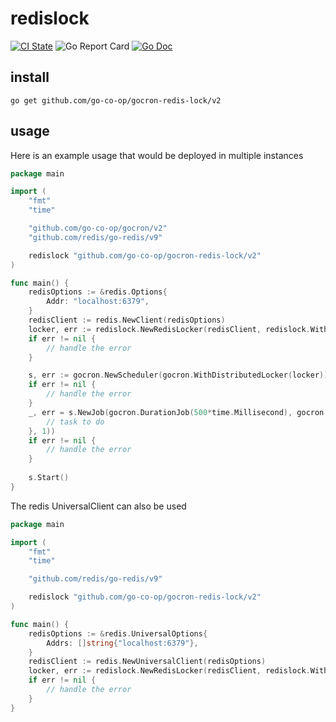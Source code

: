 # redislock

[![CI State](https://github.com/go-co-op/gocron-redis-lock/actions/workflows/go_test.yml/badge.svg?branch=main&event=push)](https://github.com/go-co-op/gocron-redis-lock/actions)
![Go Report Card](https://goreportcard.com/badge/github.com/go-co-op/gocron-redis-lock) [![Go Doc](https://godoc.org/github.com/go-co-op/gocron-redis-lock?status.svg)](https://pkg.go.dev/github.com/go-co-op/gocron-redis-lock)

## install

```
go get github.com/go-co-op/gocron-redis-lock/v2
```

## usage

Here is an example usage that would be deployed in multiple instances

```go
package main

import (
	"fmt"
	"time"

	"github.com/go-co-op/gocron/v2"
	"github.com/redis/go-redis/v9"

	redislock "github.com/go-co-op/gocron-redis-lock/v2"
)

func main() {
	redisOptions := &redis.Options{
		Addr: "localhost:6379",
	}
	redisClient := redis.NewClient(redisOptions)
	locker, err := redislock.NewRedisLocker(redisClient, redislock.WithTries(1))
	if err != nil {
		// handle the error
	}

	s, err := gocron.NewScheduler(gocron.WithDistributedLocker(locker))
	if err != nil {
		// handle the error
	}
	_, err = s.NewJob(gocron.DurationJob(500*time.Millisecond), gocron.NewTask(func() {
		// task to do
	}, 1))
	if err != nil {
		// handle the error
	}
	
	s.Start()
}
```

The redis UniversalClient can also be used

```go
package main

import (
	"fmt"
	"time"

	"github.com/redis/go-redis/v9"

	redislock "github.com/go-co-op/gocron-redis-lock/v2"
)

func main() {
	redisOptions := &redis.UniversalOptions{
		Addrs: []string{"localhost:6379"},
	}
	redisClient := redis.NewUniversalClient(redisOptions)
	locker, err := redislock.NewRedisLocker(redisClient, redislock.WithTries(1))
	if err != nil {
		// handle the error
	}
}
```

